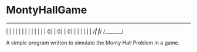# MontyHallGame

 _______        _______        _______
|       |      |       |      |       |
|       |      |       |      |       |
|     ()|      |     ()|      |     ()|
|       |      |       |      |       |
/_______|      |_______/      /_______/

A simple program written to simulate the Monty Hall Problem in a game.
